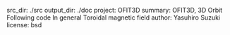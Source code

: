 src_dir: ./src
output_dir: ./doc
project: OFIT3D
summary: OFIT3D, 3D Orbit Following code In general Toroidal magnetic field
author: Yasuhiro Suzuki
license: bsd

